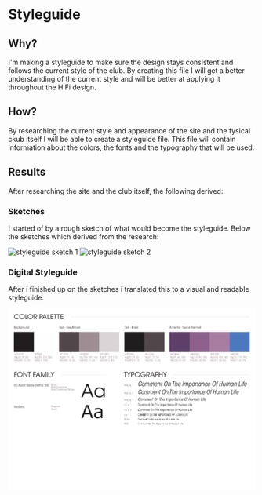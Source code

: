 # Styleguide
## Why?
I'm making a styleguide to make sure the design stays consistent and follows the current style of the club. By creating this file I will get a better understanding of the current style and will be better at applying it throughout the HiFi design.

## How?
By researching the current style and appearance of the site and the fysical ckub itself I will be able to create a styleguide file. This file will contain information about the colors, the fonts and the typography that will be used.

## Results
After researching the site and the club itself, the following derived:

### Sketches
I started of by a rough sketch of what would become the styleguide. Below the sketches which derived from the research:

![styleguide sketch 1](../assets/images/styleguide-sketches-1.png)
![styleguide sketch 2](../assets/images/styleguide-sketches-2.png)

### Digital Styleguide
After i finished up on the sketches i translated this to a visual and readable styleguide.

![Digital Styleguide](../assets/images/styleguide.png)
